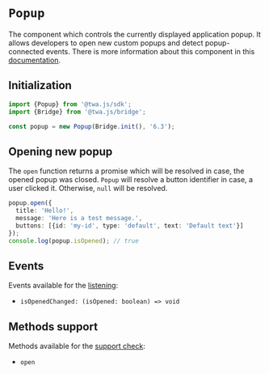 # `Popup`

The component which controls the currently displayed application popup. It 
allows developers to open new custom popups and detect popup-connected events.
There is more information about this component in this
[documentation](../../../features/popup).

## Initialization

```typescript
import {Popup} from '@twa.js/sdk';
import {Bridge} from '@twa.js/bridge';

const popup = new Popup(Bridge.init(), '6.3');
```

## Opening new popup

The `open` function returns a promise which will be resolved in case, the 
opened popup was closed. `Popup` will resolve a button identifier in case, 
a user clicked it. Otherwise, `null` will be resolved.

```typescript
popup.open({
  title: 'Hello!',
  message: 'Here is a test message.',
  buttons: [{id: 'my-id', type: 'default', text: 'Default text'}]
});
console.log(popup.isOpened); // true
```

## Events

Events available for the [listening](../about#events):

- `isOpenedChanged: (isOpened: boolean) => void`

## Methods support

Methods available for the [support check](../about#methods-support):

- `open`